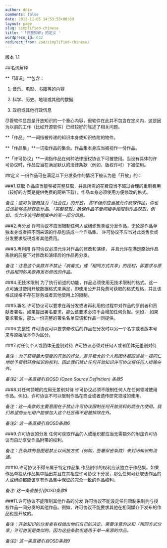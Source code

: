 ```yaml
---
author: ddie
comments: false
date: 2012-11-05 14:53:53+00:00
layout: page
slug: simplified-chinese
title: '「开放知识」的定义 '
wordpress_id: 632
redirect_from: /od/simplified-chinese/
---
```


版本 1.1

##名词解释

**「知识」**包含：

1. 音乐、电影、书籍等的内容

2. 科学、历史、地理或其他的数据

3. 政府或其他行政信息

尽管软件显然是开放知识的一个重心内容，但软件在此并不包含在定义内，这是因为以前的工作（比如开源软件）已经较好的陈述了相关问题。

**「作品」**一词指被传递的知识本身或知识依附的物件。

**「作品集」**一词指作品的集合。作品集本身应当被视作一份作品。

**「许可协议」**一词指作品在何种法律授权协议下可被使用。当没有具体的许可协议时，作品应当在满足默认的法律条款（例如，版权许可）下被使用。

##定义
一份作品可在满足以下分发条件的情况下被认为是「开放」的：

###1.获取
作品应当能够被完整获取，并且所需的花费应当不超过合理的重制费用 （较好的方案是提供免费的网络下载）。作品本身必须使用方便修改的格式。

*备注：这可以被概括为「社会性」的开放， 即不但你应当被允许获取作品，你也应该能够实际获取作品。「完整获取」确保作品不受间接手段限制作品获取，例如，仅允许访问数据库中的某一部分信息。*

###2.再分发
许可协议不应当限制任何人或组织售卖或分发作品，无论是作品单独本身或者把不同来源的作品包装成一个作品集。 许可协议不应当对此类售卖或分发要求版税或者其他费用。

###3.再利用
许可协议必须允许对作品的修改和演绎， 并且允许在满足原始作品条款的前提下对修改和演绎后的作品再分发。

*备注：注意这个条款并不禁止「病毒式」或「相同方式共享」的授权，即要求与原作品相同的条款再发布修改的作品。*

###4.无技术限制
为了执行前述的功能，作品必须使用无技术限制的格式。这一点可通过使用开放数据格式来满足，即使用公开并免费可获取的格式规格，并且该格式规格不存在财务或者其他使用上的限制。

###5.署名
许可协议可以要求在再分发或者再利用的过程中对作品的原创者和贡献者署名。如果提出署名要求，那么该要求必须不会增加任何负担。例如， 如果要求署名，那么一份完整的署名名单应该和作品一同提供。 

###6.完整性
许可协议可以要求修改后的作品在分发时以另一个名字或者版本号来与原始版本作为区分。

###7.对任何个人或团体无差别对待
许可协议必须对任何人或者团体无差别对待

*备注：为了获得最大限度的开放的好处，差异极大的个人和团体都应当被一视同仁地给予贡献开放知识的权利。因此我们禁止任何开放知识许可协议将任何人排除在外。*

*备注2: 这一条直接引自OSD (Open Source Definition) 条款5*

###8.对任何领域的应用无差别对待
许可协议必须不限制任何人在任何领域使用作品。例如，许可协议不可以限制作品在商业或者遗传研究领域的使用。

*备注：这一条款的主要意图在于禁止许可协议限制任何开放资料的商业化使用。我们希望商业化用户能够加入这个社区而不是被排除在外。*

*备注2: 这一条直接引自OSD条款6*

###9.许可协议的分发
任何可获取作品的人或组织都应当无需额外的附加许可协议而自动享受作品附带的权利。

*备注：此条款的意图是禁止以间接方式（例如，签署保密条款）来封闭知识的流通。*

###10.许可协议不得专属于特定作品集
作品附带的权利应该独立于作品集。如果作品单独从作品集中抽出并且在其相应许可协议下分发，那么任何可获取该作品的人或组织都应该享有作品集中保证的完全一致的作品权利。

*备注: 这一条直接引自OSD条款8*

###11.许可协议不能限制其他作品的分发
许可协议不能设定任何限制来制约与授权作品一同分发的其他作品。例如，许可协议不能要求其他在相同媒介下发布的作品也是开放的。

*备注：开放知识的分发者有权做出他们自己的决定。需要注意的这和「相同方式分享」许可协议是类似的，因为这些条款仅适用于单一来源的作品。*

*备注2: 这一条直接引自OSD条款9*

